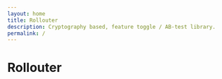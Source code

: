 ```yaml
---
layout: home
title: Rollouter
description: Cryptography based, feature toggle / AB-test library.
permalink: /
---
```


# Rollouter
